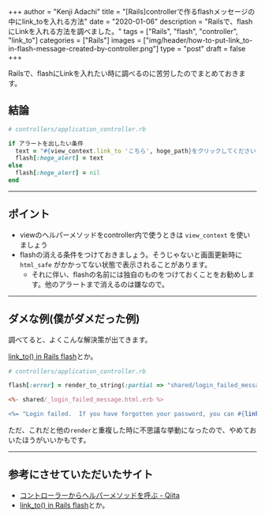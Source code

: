+++
author = "Kenji Adachi"
title = "[Rails]controllerで作るflashメッセージの中にlink_toを入れる方法"
date = "2020-01-06"
description = "Railsで、flashにLinkを入れる方法を調べました。"
tags = ["Rails", "flash", "controller", "link_to"]
categories = ["Rails"]
images  = ["img/header/how-to-put-link_to-in-flash-message-created-by-controller.png"]
type = "post"
draft =  false
+++

Railsで、flashにLinkを入れたい時に調べるのに苦労したのでまとめておきます。

<!--more-->

## 結論

```ruby
# controllers/application_controller.rb

if アラートを出したい条件
  text = "#{view_context.link_to 'こちら', hoge_path}をクリックしてください".html_safe
  flash[:hoge_alert] = text
else
  flash[:hoge_alert] = nil
end
```

-------

## ポイント

- viewのヘルパーメソッドをcontroller内で使うときは `view_context` を使いましょう
- flashの消える条件をつけておきましょう。そうじゃないと画面更新時に `html_safe` がかかってない状態で表示されることがあります。
    - それに伴い、flashの名前には独自のものをつけておくことをお勧めします。他のアラートまで消えるのは嫌なので。

-------

## ダメな例(僕がダメだった例)

調べてると、よくこんな解決策が出てきます。

[link_to() in Rails flash](https://stackoverflow.com/questions/1598150/link-to-in-rails-flash)とか。

```ruby
# controllers/application_controller.rb

flash[:error] = render_to_string(:partial => "shared/login_failed_message")
```

```html.erb
<%- shared/_login_failed_message.html.erb %>

<%= "Login failed.  If you have forgotten your password, you can #{link_to('reset it', reset_path)}" %>
```

ただ、これだと他の`render`と重複した時に不思議な挙動になったので、やめておいたほうがいいかもです。

-------

## 参考にさせていただいたサイト

- [コントローラーからヘルパーメソッドを呼ぶ - Qiita](https://qiita.com/rin_mu/items/18353723c6a9d78d8473)
- [link_to() in Rails flash](https://stackoverflow.com/questions/1598150/link-to-in-rails-flash)とか。
